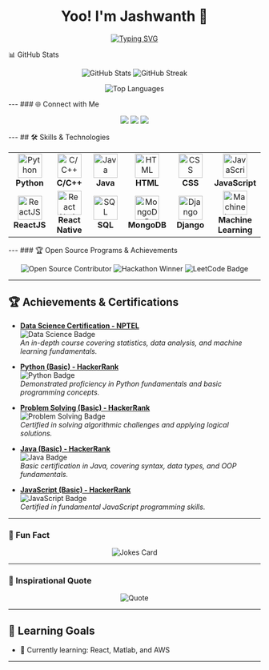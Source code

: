 <h1 align="center"> Yoo! I'm Jashwanth 👋 </h1>

<p align="center">
   <a href="https://github.com/jashwanthbavandlapalli"><img src="https://readme-typing-svg.demolab.com?font=Fira+Code&weight=500&size=22&pause=1000&color=58A6FF&center=true&vCenter=true&width=435&lines=Aspiring+Software+Engineer;Passionate+about+Coding;Solved+150%2B+Problems+on+LeetCode;Always+Learning+New+Tech!" alt="Typing SVG" /></a>
</p>
📊 GitHub Stats
<p align="center">
   <img src="https://github-readme-stats.vercel.app/api?username=jashwanthbavandlapalli&show_icons=true&count_private=true&theme=algolia&hide_border=true" alt="GitHub Stats">
   <img src="https://github-readme-streak-stats.herokuapp.com/?user=jashwanthbavandlapalli&theme=algolia&hide_border=true" alt="GitHub Streak">
</p>
<p align="center">
   <img src="https://github-readme-stats.vercel.app/api/top-langs/?username=jashwanthbavandlapalli&layout=compact&theme=algolia&hide_border=true" alt="Top Languages">
</p>
---
### 🌐 Connect with Me

<p align="center">
   <a href="https://www.linkedin.com/in/jashwanthbavandlapalli/"><img src="https://img.shields.io/badge/LinkedIn-0A66C2?style=for-the-badge&logo=linkedin&logoColor=white"></a>
   <a href="https://github.com/jashwanthbavandlapalli"><img src="https://img.shields.io/badge/GitHub-181717?style=for-the-badge&logo=github&logoColor=white"></a>
   <a href="https://leetcode.com/u/JashwanthNani/"><img src="https://img.shields.io/badge/LeetCode-FFA116?style=for-the-badge&logo=leetcode&logoColor=black"></a>
</p>
---
## 🛠️ Skills & Technologies
<table>
  <tr>
    <td align="center" width="96">
      <img src="https://img.icons8.com/color/48/000000/python.png" alt="Python" width="48" height="48"/>
      <br><b>Python</b>
    </td>
    <td align="center" width="96">
      <img src="https://img.icons8.com/color/48/000000/c-plus-plus-logo.png" alt="C/C++" width="48" height="48"/>
      <br><b>C/C++</b>
    </td>
    <td align="center" width="96">
      <img src="https://img.icons8.com/color/48/000000/java-coffee-cup-logo.png" alt="Java" width="48" height="48"/>
      <br><b>Java</b>
    </td>
    <td align="center" width="96">
      <img src="https://img.icons8.com/color/48/000000/html-5.png" alt="HTML" width="48" height="48"/>
      <br><b>HTML</b>
    </td>
    <td align="center" width="96">
      <img src="https://img.icons8.com/color/48/000000/css3.png" alt="CSS" width="48" height="48"/>
      <br><b>CSS</b>
    </td>
    <td align="center" width="96">
      <img src="https://img.icons8.com/color/48/000000/javascript.png" alt="JavaScript" width="48" height="48"/>
      <br><b>JavaScript</b>
    </td>
  </tr>
  <tr>
    <td align="center" width="96">
      <img src="https://img.icons8.com/plasticine/48/000000/react.png" alt="ReactJS" width="48" height="48"/>
      <br><b>ReactJS</b>
    </td>
    <td align="center" width="96">
      <img src="https://img.icons8.com/officel/48/000000/react.png" alt="React Native" width="48" height="48"/>
      <br><b>React Native</b>
    </td>
    <td align="center" width="96">
      <img src="https://img.icons8.com/color/48/000000/sql.png" alt="SQL" width="48" height="48"/>
      <br><b>SQL</b>
    </td>
    <td align="center" width="96">
      <img src="https://img.icons8.com/color/48/000000/mongodb.png" alt="MongoDB" width="48" height="48"/>
      <br><b>MongoDB</b>
    </td>
    <td align="center" width="96">
      <img src="https://img.icons8.com/color/48/000000/django.png" alt="Django" width="48" height="48"/>
      <br><b>Django</b>
    </td>
    <td align="center" width="96">
      <img src="https://img.icons8.com/color/48/000000/artificial-intelligence.png" alt="Machine Learning" width="48" height="48"/>
      <br><b>Machine Learning</b>
    </td>
  </tr>
</table>
---
### 🏆 Open Source Programs & Achievements
<p align="center">
   <img src="https://img.shields.io/badge/Open%20Source%20Contributor-F05032?style=for-the-badge&logo=git&logoColor=white" alt="Open Source Contributor">
   <img src="https://img.shields.io/badge/Hackathon%20Winner-FF4500?style=for-the-badge&logo=trophy&logoColor=white" alt="Hackathon Winner">
   <img src="https://img.shields.io/badge/150%2B%20LeetCode%20Problems-FFA116?style=for-the-badge&logo=leetcode&logoColor=white" alt="LeetCode Badge">
   <!-- Add more achievements -->
</p>

---

## 🏆 Achievements & Certifications

- **[Data Science Certification - NPTEL](https://nptel.ac.in/noc/courses/noc21/c44)**  
  ![Data Science Badge](https://img.shields.io/badge/-Data%20Science-blue?style=for-the-badge&logo=udemy)  
  *An in-depth course covering statistics, data analysis, and machine learning fundamentals.*

- **[Python (Basic) - HackerRank](https://www.hackerrank.com/certificates/1a3a23fcdd8f)**  
  ![Python Badge](https://img.shields.io/badge/-Python-blue?style=for-the-badge&logo=python&logoColor=white)  
  *Demonstrated proficiency in Python fundamentals and basic programming concepts.*

- **[Problem Solving (Basic) - HackerRank](https://www.hackerrank.com/certificates/99d0992f7857)**  
  ![Problem Solving Badge](https://img.shields.io/badge/-Problem%20Solving-brightgreen?style=for-the-badge&logo=hackerrank&logoColor=white)  
  *Certified in solving algorithmic challenges and applying logical solutions.*

- **[Java (Basic) - HackerRank](https://www.hackerrank.com/certificates/7dceda0fe822)**  
  ![Java Badge](https://img.shields.io/badge/-Java-orange?style=for-the-badge&logo=java&logoColor=white)  
  *Basic certification in Java, covering syntax, data types, and OOP fundamentals.*

- **[JavaScript (Basic) - HackerRank](https://www.hackerrank.com/certificates/b38561c38083)**  
  ![JavaScript Badge](https://img.shields.io/badge/-JavaScript-yellow?style=for-the-badge&logo=javascript&logoColor=black)  
  *Certified in fundamental JavaScript programming skills.*
---

### 🎨 Fun Fact
<p align="center">
   <img src="https://readme-jokes.vercel.app/api?theme=dark" alt="Jokes Card">
</p>

---

### 🌟 Inspirational Quote
<p align="center">
   <img src="https://quotes-github-readme.vercel.app/api?type=horizontal&theme=dark" alt="Quote">
</p>

---

## 🎯 Learning Goals
- 🌱 Currently learning: React, Matlab, and AWS

---

